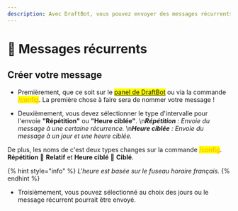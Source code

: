 ```yaml
---
description: Avec DraftBot, vous pouvez envoyer des messages récurrents avec quelques fonctionnalités intéressantes !
---
```


# 🔔 Messages récurrents

## Créer votre message

- Premièrement, que ce soit sur le <mark style="color:blue;">[panel de DraftBot](https://www.draftbot.fr/dashboard/)</mark> ou via la commande <mark style="color:orange;">/config</mark>. La première chose à faire sera de nommer votre message !

- Deuxièmement, vous devez sélectionner le type d'intervalle pour l'envoie **"Répétition"** ou **"Heure ciblée"**.
\n***Répétition** : Envoie du message à une certaine récurrence.*
\n***Heure ciblée** : Envoie du message à un jour et une heure ciblée.*

De plus, les noms de c'est deux types changes sur la commande <mark style="color:orange;">/config</mark>. **Répétition** 🟰 **Relatif** et **Heure ciblé** 🟰 **Ciblé**.

{% hint style="info" %}
*L'heure est basée sur le fuseau horaire français.*
{% endhint %}

- Troisièmement, vous pouvez sélectionné au choix des jours ou le message récurrent pourrait être envoyé.